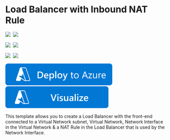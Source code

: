 # Load Balancer with Inbound NAT Rule

<IMG SRC="https://azurequickstartsservice.blob.core.windows.net/badges/101-internal-loadbalancer-create/PublicLastTestDate.svg" />&nbsp;
<IMG SRC="https://azurequickstartsservice.blob.core.windows.net/badges/101-internal-loadbalancer-create/PublicDeployment.svg" />&nbsp;

<IMG SRC="https://azurequickstartsservice.blob.core.windows.net/badges/101-internal-loadbalancer-create/FairfaxLastTestDate.svg" />&nbsp;
<IMG SRC="https://azurequickstartsservice.blob.core.windows.net/badges/101-internal-loadbalancer-create/FairfaxDeployment.svg" />&nbsp;

<IMG SRC="https://azurequickstartsservice.blob.core.windows.net/badges/101-internal-loadbalancer-create/BestPracticeResult.svg" />&nbsp;
<IMG SRC="https://azurequickstartsservice.blob.core.windows.net/badges/101-internal-loadbalancer-create/CredScanResult.svg" />&nbsp;

<a href="https://portal.azure.com/#create/Microsoft.Template/uri/https%3A%2F%2Fraw.githubusercontent.com%2FAzure%2Fazure-quickstart-templates%2Fmaster%2F101-internal-loadbalancer-create%2Fazuredeploy.json" target="_blank">
    <img src="https://raw.githubusercontent.com/Azure/azure-quickstart-templates/master/1-CONTRIBUTION-GUIDE/images/deploytoazure.svg"/>
</a>
<a href="http://armviz.io/#/?load=https%3A%2F%2Fraw.githubusercontent.com%2FAzure%2Fazure-quickstart-templates%2Fmaster%2F101-internal-loadbalancer-create%2Fazuredeploy.json" target="_blank">
    <img src="https://raw.githubusercontent.com/Azure/azure-quickstart-templates/master/1-CONTRIBUTION-GUIDE/images/visualizebutton.svg"/>
</a>

This template allows you to create a Load Balancer with the front-end connected to a Virtual Network subnet, Virtual Network, Network Interface in the Virtual Network & a NAT Rule in the Load Balancer that is used by the Network Interface.

